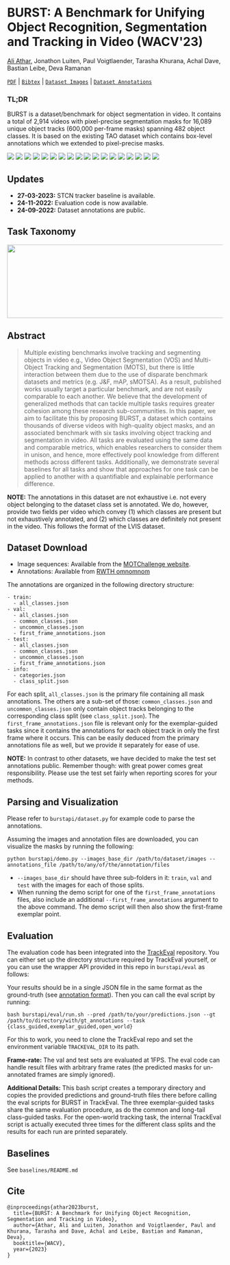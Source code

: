 # BURST: A Benchmark for Unifying Object Recognition, Segmentation and Tracking in Video (WACV'23)

[Ali Athar](https://www.aliathar.net/), Jonathon Luiten, Paul Voigtlaender, Tarasha Khurana, Achal Dave, Bastian Leibe, Deva Ramanan

[`PDF`](https://arxiv.org/pdf/2209.12118.pdf) | [`Bibtex`](https://github.com/Ali2500/BURST-benchmark/blob/main/README.md#cite) | [`Dataset Images`](https://motchallenge.net/tao_download.php) | [`Dataset Annotations`](https://omnomnom.vision.rwth-aachen.de/data/BURST/annotations.zip)

### TL;DR

BURST is a dataset/benchmark for object segmentation in video. It contains a total of 2,914 videos with pixel-precise segmentation masks for 16,089 unique object tracks (600,000 per-frame masks) spanning 482 object classes. It is based on the existing TAO dataset which contains box-level annotations which we extended to pixel-precise masks.

![](.images/gifs/AVA_2.gif) ![](.images/gifs/AVA_3.gif) ![](.images/gifs/AVA_5.gif) ![](.images/gifs/AVA_9.gif)
![](.images/gifs/AVA_10.gif) ![](.images/gifs/BDD_2.gif) ![](.images/gifs/BDD_4.gif)  ![](.images/gifs/Charades_7.gif)
![](.images/gifs/Charades_10.gif) ![](.images/gifs/HACS_2.gif) ![](.images/gifs/HACS_7.gif) ![](.images/gifs/HACS_8.gif)
![](.images/gifs/HACS_10.gif) ![](.images/gifs/LaSOT_2.gif) ![](.images/gifs/LaSOT_4.gif) ![](.images/gifs/LaSOT_8.gif)
![](.images/gifs/YFCC100M_2.gif) ![](.images/gifs/YFCC100M_6.gif)
<!--
![](.images/gifs/YFCC100M_8.gif) ![](.images/gifs/Charades_5.gif)
-->

## Updates

* **27-03-2023:** STCN tracker baseline is available.
* **24-11-2022:** Evaluation code is now available.
* **24-09-2022:** Dataset annotations are public.

## Task Taxonomy

<p align="center">
  <img width="692" height="171" src=".images/task_taxonomy.PNG">
</p>

## Abstract

> Multiple existing benchmarks involve tracking and segmenting objects in video e.g., Video Object Segmentation (VOS) and Multi-Object Tracking and Segmentation (MOTS), but there is little interaction between them due to the use of disparate benchmark datasets and metrics (e.g. J&F, mAP, sMOTSA). As a result, published works usually target a particular benchmark, and are not easily comparable to each another. We believe that the development of generalized methods that can tackle multiple tasks requires greater cohesion among these research sub-communities. In this paper, we aim to facilitate this by proposing BURST, a dataset which contains thousands of diverse videos with high-quality object masks, and an associated benchmark with six tasks involving object tracking and segmentation in video. All tasks are evaluated using the same data and comparable metrics, which enables researchers to consider them in unison, and hence, more effectively pool knowledge from different methods across different tasks. Additionally, we demonstrate several baselines for all tasks and show that approaches for one task can be applied to another with a quantifiable and explainable performance difference.

**NOTE:** The annotations in this dataset are not exhaustive i.e. not every object belonging to the dataset class set is annotated. We do, however, provide two fields per video which convey (1) which classes are present but not exhaustively annotated, and (2) which classes are definitely not present in the video. This follows the format of the LVIS dataset.

## Dataset Download

- Image sequences: Available from the [MOTChallenge website](https://motchallenge.net/tao_download.php).
- Annotations: Available from [RWTH omnomnom](https://omnomnom.vision.rwth-aachen.de/data/BURST/annotations.zip)

The annotations are organized in the following directory structure:

```
- train:
  - all_classes.json
- val:
  - all_classes.json
  - common_classes.json
  - uncommon_classes.json
  - first_frame_annotations.json
- test:
  - all_classes.json
  - common_classes.json
  - uncommon_classes.json
  - first_frame_annotations.json
- info:
  - categories.json
  - class_split.json
```

For each split, `all_classes.json` is the primary file containing all mask annotations. The others are a sub-set of those: `common_classes.json` and `uncommon_classes.json` only contain object tracks belonging to the corresponding class split (see `class_split.json`). The `first_frame_annotations.json` file is relevant only for the exemplar-guided tasks since it contains the annotations for each object track in only the first frame where it occurs. This can be easily deduced from the primary annotations file as well, but we provide it separately for ease of use.

**NOTE:** In contrast to other datasets, we have decided to make the test set annotations public. Remember though: with great power comes great responsibility. Please use the test set fairly when reporting scores for your methods.

## Parsing and Visualization

Please refer to `burstapi/dataset.py` for example code to parse the annotations.

Assuming the images and annotation files are downloaded, you can visualize the masks by running the following:

```
python burstapi/demo.py --images_base_dir /path/to/dataset/images --annotations_file /path/to/any/of/the/annotation/files
```

- `--images_base_dir` should have three sub-folders in it: `train`, `val` and `test` with the images for each of those splits.
- When running the demo script for one of the `first_frame_annotations` files, also include an additional `--first_frame_annotations` argument to the above command. The demo script will then also show the first-frame exemplar point.


## Evaluation

The evaluation code has been integrated into the [TrackEval](https://github.com/JonathonLuiten/TrackEval) repository. You can either set up the directory structure required by TrackEval yourself, or you can use the wrapper API provided in this repo in `burstapi/eval` as follows:

Your results should be in a single JSON file in the same format as the ground-truth (see [annotation format](ANNOTATION_FORMAT.md)). Then you can call the eval script by running:

```
bash burstapi/eval/run.sh --pred /path/to/your/predictions.json --gt /path/to/directory/with/gt_annotations --task {class_guided,exemplar_guided,open_world}
```

For this to work, you need to clone the TrackEval repo and set the environment variable `TRACKEVAL_DIR` to its path.

**Frame-rate:** The val and test sets are evaluated at 1FPS. The eval code can handle result files with arbitrary frame rates (the predicted masks for un-annotated frames are simply ignored).

**Additional Details:** This bash script creates a temporary directory and copies the provided predictions and ground-truth files there before calling the eval scripts for BURST in TrackEval. The three exemplar-guided tasks share the same evaluation procedure, as do the common and long-tail class-guided tasks. For the open-world tracking task, the internal TrackEval script is actually executed three times for the different class splits and the results for each run are printed separately.

## Baselines

See `baselines/README.md`

## Cite

```
@inproceedings{athar2023burst,
  title={BURST: A Benchmark for Unifying Object Recognition, Segmentation and Tracking in Video},
  author={Athar, Ali and Luiten, Jonathon and Voigtlaender, Paul and Khurana, Tarasha and Dave, Achal and Leibe, Bastian and Ramanan, Deva},
  booktitle={WACV},
  year={2023}
}
```
